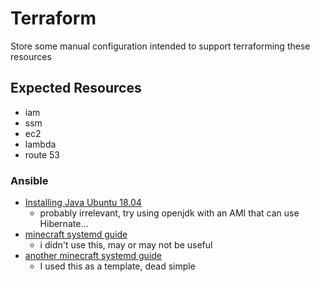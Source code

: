 # Terraform

Store some manual configuration intended to support terraforming these resources


## Expected Resources

- iam
- ssm
- ec2
- lambda
- route 53


### Ansible



- [Installing Java Ubuntu 18.04](https://tecadmin.net/install-oracle-java-11-ubuntu-18-04-bionic/)
    - probably irrelevant, try using openjdk with an AMI that can use Hibernate...
- [minecraft systemd guide](https://linuxconfig.org/how-to-setup-minecraft-server-on-ubuntu-18-04-bionic-beaver-linux)
    - i didn't use this, may or may not be useful
- [another minecraft systemd guide](https://gist.github.com/justinjahn/4fe65b552b0622662420928cc8ffc7c0)
    - I used this as a template, dead simple
